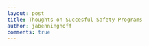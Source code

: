 ```yaml
---
layout: post
title: Thoughts on Succesful Safety Programs
author: jabenninghoff
comments: true
---
```

